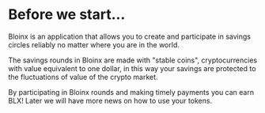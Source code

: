 # Before we start...





Bloinx is an application that allows you to create and participate in savings circles reliably no matter where you are in the world.&#x20;

The savings rounds in Bloinx are made with "stable coins", cryptocurrencies with value equivalent to one dollar, in this way your savings are protected to the fluctuations of value of the crypto market.&#x20;

By participating in Bloinx rounds and making timely payments you can earn BLX! Later we will have more news on how to use your tokens.






